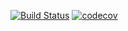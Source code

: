 [![Build Status](https://app.travis-ci.com/demonick82/job4j_pooh.svg?branch=master)](https://app.travis-ci.com/demonick82/job4j_pooh)
[![codecov](https://codecov.io/gh/demonick82/job4j_pooh/branch/master/graph/badge.svg?token=ZuviSe9LgZ)](https://codecov.io/gh/demonick82/job4j_pooh)